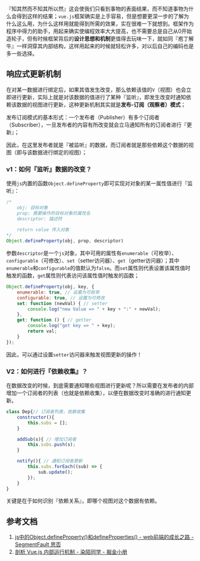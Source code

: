 『知其然而不知其所以然』这会使我们只看到事物的表面结果，而不知道事物为什么会得到这样的结果；`vue.js`框架确实是上手容易，但是想要更深一步的了解为什么这么用，为什么这样用就能得到所需的效果，实在很难一下就想到。框架作为程序中得力的助手，用起来确实使编程效率大大提高，也不需要总是自己从0开始造轮子，但有时候框架背后的**设计思想和机制**更值得去玩味一下，就如同『庖丁解牛』一样洞穿其内部结构，这样用起来的时候就轻松许多，对以后自己的编码也是多一些选择。



## 响应式更新机制

在对某一数据进行绑定后，如果其值发生改变，那么依赖该值的`V`（视图）也会立即进行更新，实际上就是对该数据的值进行了某种『监听』，即发生改变时通知依赖该数据的视图进行更新，这种更新机制其实就是**发布-订阅（观察者）模式**；

发布订阅模式的基本形式：一个发布者（Publisher）有多个订阅者（Subscriber），一旦发布者的内容有所改变就会立马通知所有的订阅者进行『更新』；

因此，在这里发布者就是『被监听』的数据，而订阅者就是那些依赖这个数据的视图（即与该数据进行绑定的视图）；



### v1：如何『监听』数据的改变？

使用`js`内置的函数`Object.defineProperty`即可实现对对象的某一属性值进行『监听』：

```js
/*
    obj: 目标对象
    prop: 需要操作的目标对象的属性名
    descriptor: 描述符
    
    return value 传入对象
*/
Object.defineProperty(obj, prop, descriptor)
```

参数`descriptor`是一个`js`对象，其中可用的属性有`enumerable`（可枚举）、`configurable`（可修改）、`set`（setter访问器）、`get`（getter访问器）；其中`enumerable`和`configurable`的值默认为`false`。而`set`属性则代表设置该属性值时触发的函数，`get`属性则代表访问该属性值时触发的函数；

```js
Object.defineProperty(obj, key, {
    enumerable: true, // 设置为可枚举
    configurable: true, // 设置为可修改
    set: function (newVal) { // setter
        console.log("new Value => " + key + ":" + newVal);
    },
    get: function () { // getter
        console.log("get key => " + key);
        return val;
    }
});
```

因此，可以通过设置`setter`访问器来触发视图更新的操作！



### V2：如何进行『依赖收集』？

在数据改变的时候，到底需要通知哪些视图进行更新呢？所以需要在发布者的内部增加一个订阅者的列表（也就是依赖收集），以便在数据改变时准确的进行通知更新。

```js
class Dep{// 订阅者列表，依赖收集
    constructor(){
        this.subs = [];
    }

    addSub(s){ // 增加订阅者
        this.subs.push(s);
    }

    notify(){ // 通知订阅者更新
        this.subs.forEach((sub) => {
            sub.update();
        });
    }
}
```

关键是在于如何识别『依赖关系』，即哪个视图对这个数据有依赖。



## 参考文档

1. [js中的Object.defineProperty()和defineProperties() - web前端的成长之路 - SegmentFault 思否](https://segmentfault.com/a/1190000011294519)
2. [剖析 Vue.js 内部运行机制 - 染陌同学 - 掘金小册](https://juejin.im/book/5a36661851882538e2259c0f)